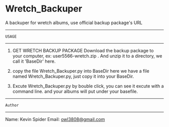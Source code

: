 Wretch_Backuper
===============

A backuper for wretch albums, use official backup package's URL


------------------
	USAGE
------------------
1. GET WRETCH BACKUP PACKAGE
Download the backup package to your computer, ex: user5566-wretch.zip . 
And unzip it to a directory, we call it 'BaseDir' here.


2. copy the file Wretch_Backuper.py into BaseDir
here we have a file named Wretch_Backuper.py, just copy it into your BaseDir.

3. Excute Wretch_Backuper.py
by bouble click, you can see it excute with a command line.
and your albums will put under your basefile.


-------------------
	Author
-------------------
Name: Kevin Spider
Email:	owl3808@gmail.com
